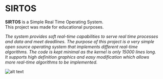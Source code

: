 # SIRTOS

<b>SIRTOS</b> is a Simple Real Time Operating System.<br>
This project was made for educational purposes.

<i>The system provides soft real-time capabilities to serve real time processes and data and meet deadlines. The purpose of this project is a very simple open source operating system that implements different real-time algorithms. The code is kept minimal as the kernel is only 15000 lines long. It supports high definition graphics and easy modification which allows more real-time algorithms to be implemented.</i>



![alt text](https://github.com/billkoul/SIRTOS/screenshot.jpg)
